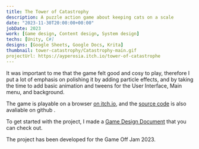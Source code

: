 ```yaml
---
title: The Tower of Catastrophy
description: A puzzle action game about keeping cats on a scale
date: "2023-11-30T20:00:00+00:00"
jobDate: 2023
work: [Game design, Content design, System design]
techs: [Unity, C#]
designs: [Google Sheets, Google Docs, Krita]
thumbnail: tower-catastrophy/Catastrophy-main.gif
projectUrl: https://ayperosia.itch.io/tower-of-catastrophe
---
```






It was important to me that the game felt good and cosy to play, therefore I put a lot of emphasis on polishing it by adding particle effects, 
and by taking the time to add basic animation and tweens for the User Interface, Main menu, and background. 

The game is playable on a browser [on itch.io](https://ayperosia.itch.io/tower-of-catastrophe), and the [source code](https://github.com/ThunderJams/GameOffJam2023) is also avaliable on github . 

To get started with the project, I made a [Game Design Document](https://docs.google.com/document/d/1NFU9h1Buusn7iRRbbFxXMZfDTwyCYejdFpgoEXmLpv0) that you can check out.

The project has been developed for the Game Off Jam 2023.
